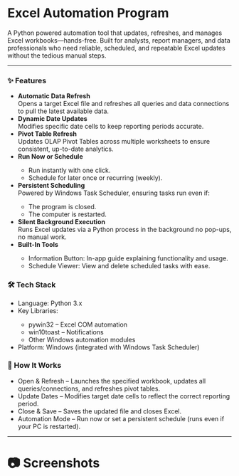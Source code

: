 <h1>Excel Automation Program</h1>
A Python powered automation tool that updates, refreshes, and manages Excel workbooks—hands-free.
Built for analysts, report managers, and data professionals who need reliable, scheduled, and repeatable Excel updates without the tedious manual steps.
<hr>
<h3>✨ Features</h3>
<ul>
  
<li><strong>Automatic Data Refresh</strong></li>
Opens a target Excel file and refreshes all queries and data connections to pull the latest available data.
<li><strong>Dynamic Date Updates</strong></li>
Modifies specific date cells to keep reporting periods accurate.
<li><strong>Pivot Table Refresh</strong></li>
Updates OLAP Pivot Tables across multiple worksheets to ensure consistent, up-to-date analytics.
<li><strong>Run Now or Schedule</strong></li>
<ul>
  <li>Run instantly with one click.</li>
  <li>Schedule for later once or recurring (weekly).</li>
</ul>
<li><strong>Persistent Scheduling</strong></li>
Powered by Windows Task Scheduler, ensuring tasks run even if:
<ul>
  <li>The program is closed.</li>
  <li>The computer is restarted.</li>
</ul>
<li><strong>Silent Background Execution</strong></li>
Runs Excel updates via a Python process in the background no pop-ups, no manual work.
<li><strong>Built-In Tools</strong></li>
<ul>
  <li>Information Button: In-app guide explaining functionality and usage.</li>
  <li>Schedule Viewer: View and delete scheduled tasks with ease.</li>
</ul>
</ul>
<h3>🛠️ Tech Stack</h3>
<ul>
<li>Language: Python 3.x</li>
<li>Key Libraries:</li>
  <ul>
<li>pywin32 – Excel COM automation</li>
<li>win10toast – Notifications</li>
<li>Other Windows automation modules</li>
  </ul>
<li>Platform: Windows (integrated with Windows Task Scheduler)</li>
</ul>

<h3>🚀 How It Works</h3>
<ul>
<li>Open & Refresh – Launches the specified workbook, updates all queries/connections, and refreshes pivot tables.</li>
<li>Update Dates – Modifies target date cells to reflect the correct reporting period.</li>
<li>Close & Save – Saves the updated file and closes Excel.</li>
<li>Automation Mode – Run now or set a persistent schedule (runs even if your PC is restarted).</li>
</ul>
<hr>
<h1>📷 Screenshots</h1>
